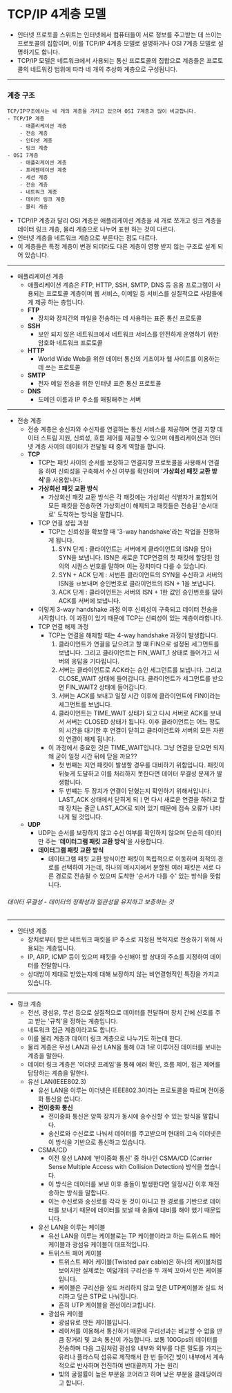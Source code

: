 TCP/IP 4계층 모델
=
- 인터넷 프로토콜 스위트는 인터넷에서 컴퓨터들이 서로 정보를 주고받는 데 쓰이는 프로토콜의 집합이며, 이를 TCP/IP 4계층 모델로 설명하거나 OSI 7계층 모델로 설명하기도 합니다.
- TCP/IP 모델은 네트워크에서 사용되는 통신 프로토콜의 집합으로 계층들은 프로토콜의 네트워킹 범위에 따라 네 개의 추상화 계층으로 구성됩니다.
***
### 계층 구조
    TCP/IP구조에서는 네 개의 계층을 가지고 있으며 OSI 7계층과 많이 비교합니다.
    - TCP/IP 계층
        - 애플리케이션 계층
        - 전송 계층
        - 인터넷 계층
        - 링크 계층
    - OSI 7계층
        - 애플리케이션 계층
        - 프레젠테이션 계층
        - 세션 계층
        - 전송 계층
        - 네트워크 계층
        - 데이터 링크 계층
        - 물리 계층
 - TCP/IP 계층과 달리 OSI 계층은 애플리케이션 계층을 세 개로 쪼개고 링크 계층을 데이터 링크 계층, 물리 계층으로 나누어 표현 하는 것이 다르다.
 - 인터넷 계층을 네트워크 계층으로 부른다는 점도 다르다.
 - 이 계층들은 특정 계층이 변경 되더라도 다른 계층이 영향 받지 않는 구조로 설계 되어 있습니다.
***
 - 애플리케이션 계층
   - 애플리케이션 계층은 FTP, HTTP, SSH, SMTP, DNS 등 응용 프로그램이 사용되는 프로토콜 계층이며 웹 서비스, 이메일 등 서비스를 실질적으로 사람들에게 제공 하는 층입니다.
   - <strong>FTP</strong>
     - 장치와 장치간의 파일을 전송하는 데 사용하는 표준 통신 프로토콜
   - <strong>SSH</strong>
     - 보안 되지 않은 네트워크에서 네트워크 서비스를 안전하게 운영하기 위한 암호화 네트워크 프로토콜
   - <strong>HTTP</strong>
     - World Wide Web을 위한 데이터 통신의 기초이자 웹 사이트를 이용하는데 쓰는 프로토콜
   - <strong>SMTP</strong>
     - 전자 메일 전송을 위한 인터넷 표준 통신 프로토콜
   - <strong>DNS</strong>
     - 도메인 이름과 IP 주소를 매핑해주는 서버
***
 - 전송 계층
   - 전송 계층은 송신자와 수신자를 연결하는 통신 서비스를 제공하며 연결 지향 데이터 스트림 지원, 신뢰성, 흐름 제어를 제공할 수 있으며 애플리케이션과 인터넷 계층 사이의 데이터가 전달될 때 중계 역할을 합니다.
   - <strong>TCP</strong>
     - TCP는 패킷 사이의 순서를 보장하고 연결지향 프로토콜을 사용해서 연결을 하여 신뢰성을 구축해서 수신 여부를 확인하며 '<strong>가상회선 패킷 교환 방식</strong>'을 사용합니다.
     - <strong>가상회선 패킷 교환 방식</strong>
       - 가상회선 패킷 교환 방식은 각 패킷에는 가상회선 식별자가 포함되어 모든 패킷을 전송하면 가상회선이 해제되고 패킷들은 전송된 '순서대로' 도착하는 방식을 말합니다.
     - TCP 연결 성립 과정
       - TCP는 신뢰성을 확보할 때 '3-way handshake'라는 작업을 진행하게 됩니다.
         1. SYN 단계 : 클라이언트는 서버에게 클라이언트의 ISN을 담아 SYN을 보냅니다. ISN은 새로운 TCP연결의 첫 패킷에 할당된 임의의 시퀀스 번호를 말하며 이는 장치마다 다를 수 있습니다.
         2. SYN + ACK 단계 : 서번튼 클라이언트의 SYN을 수신하고 서버의 ISN을 ㅂ보내며 승인번호로 클라이언트의 ISN + 1을 보냅니다.
         3. ACK 단계 : 클라이언트는 서버의 ISN + 1한 값인 승인번호를 담아 ACK를 서버에 보냅니다.
     - 이렇게 3-way handshake 과정 이후 신뢰성이 구축되고 데이터 전송을 시작합니다. 이 과정이 있기 때문에 TCP는 신뢰성이 있는 계층이라합니다.
     - TCP 연결 해제 과정
       - TCP는 연결을 해제할 때는 4-way handshake 과정이 발생합니다.
         1. 클라이언트가 연결을 닫으려고 할 떄 FIN으로 설정된 세그먼트를 보냅니다. 그리고 클라이언트는 FIN_WAIT_1 상태로 들어가고 서버의 응답을 기다립니다.
         2. 서버는 클라이언트로 ACK라는 승인 세그먼트를 보냅니다. 그리고 CLOSE_WAIT 상태에 들어갑니다. 클라이언트가 세그먼트를 받으면 FIN_WAIT2 상태에 들어갑니다.
         3. 서버는 ACK를 보내고 일정 시간 이후에 클라이언트에 FIN이라는 세그먼트를 보냅니다.
         4. 클라이언트는 TIME_WAIT 상태가 되고 다시 서버로 ACK를 보내서 서버는 CLOSED 상태가 됩니다. 이후 클라이언트는 어느 정도의 시간을 대기한 후 연결이 닫히고 클라이언트와 서버의 모든 자원의 연결이 해제 됩니다.
        - 이 과정에서 중요한 것은 TIME_WAIT입니다. 그냥 연결을 닫으면 되지 왜 굳이 일정 시간 뒤에 닫을 까요??
          - 첫 번째는 지연 패킷이 발생할 경우를 대비하기 위함입니다. 패킷이 뒤늦게 도달하고 이를 처리하지 못한다면 데이터 무결성 문제가 발생합니다.
          - 두 번쨰는 두 장치가 연결이 닫혔는지 확인하기 위해서입니다. LAST_ACK 상태에서 닫히게 되ㅣ면 다시 새로운 연결을 하려고 할 때 장치는 줄곧 LAST_ACK로 되어 있기 때문에 접속 오류가 나타나게 될 것입니다.
   - <strong>UDP</strong>
     - UDP는 순서를 보장하지 않고 수신 여부를 확인하지 않으며 단순히 데이터만 주는 '<strong>데이터그램 패킷 교환 방식</strong>'을 사용합니다.
     - <strong>데이터그램 패킷 교환 방식</strong>
       - 데이터그램 패킷 교환 방식이란 패킷이 독립적으로 이동하며 최적의 경로를 선택하여 가는데, 하나의 메시지에서 분할된 여러 패킷은 서로 다른 경로로 전송될 수 있으며 도착한 '순서가 다를 수' 있는 방식을 뜻합니다.
###### 데이터 무결성 - 데이터의 정확성과 일관성을 유지하고 보증하는 것

***
 - 인터넷 계층
   - 장치로부터 받은 네트워크 패킷을 IP 주소로 지정된 목적지로 전송하기 위해 사용되는 계층입니다.
   - IP, ARP, ICMP 등이 있으며 패킷을 수신해야 할 상대의 주소를 지정하여 데이터를 전달합니다.
   - 상대방이 제대로 받았는지에 대해 보장하지 않는 비연결형적인 특징을 가지고 있습니다.
***
 - 링크 계층
   - 전선, 광섬유, 무선 등으로 실질적으로 데이터를 전달하며 장치 간에 신호를 주고 받는 '규칙'을 정하는 계층입니다. 
   - 네트워크 접근 계층이라고도 합니다.
   - 이를 물리 계층과 데이터 링크 계층으로 나누기도 하는데 한다.
   - 물리 계층은 무선 LAN과 유선 LAN을 통해 0과 1로 이루어진 데이터를 보내는 계층을 말한다.
   - 데이터 링크 계층은 '이더넷 프레임'을 통해 에러 확인, 흐름 제어, 접근 제어를 담당하는 계층을 말한다.
   - 유선 LAN(IEEE802.3)
     - 유선 LAN을 이루는 이더넷은 IEEE802.3이라는 프로토콜을 따르며 전이중화 통신을 씁니다.
     - <strong>전이중화 통신</strong>
       - 전이중화 통신은 양쪽 장치가 동시에 송수신할 수 있는 방식을 말합니다.
       - 송신로와 수신로로 나눠서 데이터를 주고받으며 현대의 고속 이더넷은 이 방식을 기반으로 통신하고 있습니다.
     - CSMA/CD
       - 이전 유선 LAN에 '반이중화 통신' 중 하나인 CSMA/CD (Carrier Sense Multiple Access with Collision Detection) 방식을 썼습니다.
       - 이 방식은 데이터를 보낸 이후 충돌이 발생한다면 일정시간 이후 재전송하는 방식을 말합니다.
       - 이는 수신로와 송신로를 각각 둔 것이 아니고 한 경로를 기반으로 데이터를 보내기 때문에 데이터를 보낼 때 충돌에 대비를 해야 했기 때문입니다.
     - 유선 LAN을 이루는 케이블
       - 유선 LAN을 이루는 케이블로는 TP 케이블이라고 하는 트위스트 페어 케이블과 광섬유 케이블이 대표적입니다.
       - 트위스트 페어 케이블
         - 트위스트 페어 케이블(Twisted pair cable)은 하나의 케이블처럼 보이지만 실제로는 여덟개의 구리선을 두 개씩 꼬아서 만든 케이블입니다.
         - 케이블은 구리선을 실드 처리하지 않고 덮은 UTP케이블과 실드 처리하고 덮은 STP로 나눠집니다.
         - 흔히 UTP 케이블을 랜선이라고합니다.
       - 광섬유 케이블
         - 광섬유로 만든 케이블입니다.
         - 레이저를 이용해서 통신하기 때문에 구리선과는 비교할 수 없을 만큼 장거리 및 고속 통신이 가능합니다. 보통 100Gps의 데이터를 전송하며 다음 그림처럼 광섬유 내부와 외부를 다른 밀도를 가지는 유리나 플라스틱 섬유로 제작해서 한 번 들어간 빛이 내부에서 계속적으로 반사하며 전진하여 반대끝까지 가는 원리
         - 빛의 굴절률이 높은 부분을 코어라고 하며 낮은 부분을 클래딩이라고 합니다.